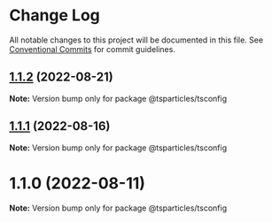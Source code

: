 # Change Log

All notable changes to this project will be documented in this file.
See [Conventional Commits](https://conventionalcommits.org) for commit guidelines.

## [1.1.2](https://github.com/matteobruni/tsparticles/compare/@tsparticles/tsconfig@1.1.1...@tsparticles/tsconfig@1.1.2) (2022-08-21)

**Note:** Version bump only for package @tsparticles/tsconfig





## [1.1.1](https://github.com/matteobruni/tsparticles/compare/@tsparticles/tsconfig@1.1.0...@tsparticles/tsconfig@1.1.1) (2022-08-16)

**Note:** Version bump only for package @tsparticles/tsconfig





# 1.1.0 (2022-08-11)

**Note:** Version bump only for package @tsparticles/tsconfig
